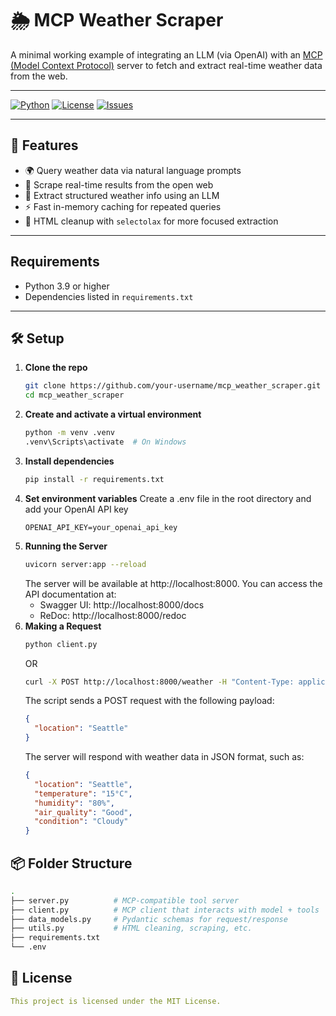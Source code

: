 # 🌦️ MCP Weather Scraper

A minimal working example of integrating an LLM (via OpenAI) with an [MCP (Model Context Protocol)](https://github.com/modelcontextprotocol) server to fetch and extract real-time weather data from the web.

---

[![Python](https://img.shields.io/badge/Python-3.10%2B-blue?logo=python)](https://www.python.org/)
[![License](https://img.shields.io/github/license/EXPESRaza/mcp_weather_scraper)](LICENSE)
[![Issues](https://img.shields.io/github/issues/EXPESRaza/mcp_weather_scraper)](https://github.com/EXPESRaza/mcp_weather_scraper/issues)

---

## 🚀 Features

- 🌍 Query weather data via natural language prompts
- 📡 Scrape real-time results from the open web
- 🧠 Extract structured weather info using an LLM
- ⚡ Fast in-memory caching for repeated queries
- 🧹 HTML cleanup with `selectolax` for more focused extraction

---

## Requirements

- Python 3.9 or higher
- Dependencies listed in `requirements.txt`

---

## 🛠️ Setup

1. **Clone the repo**
   ```bash
   git clone https://github.com/your-username/mcp_weather_scraper.git
   cd mcp_weather_scraper
   ```
2. **Create and activate a virtual environment**
   ```bash
   python -m venv .venv
   .venv\Scripts\activate  # On Windows
   ```
3. **Install dependencies**
   ```bash
   pip install -r requirements.txt
   ```
4. **Set environment variables**
   Create a .env file in the root directory and add your OpenAI API key
   ```env
   OPENAI_API_KEY=your_openai_api_key
   ```
5. **Running the Server**
   ```bash
   uvicorn server:app --reload
   ```
   The server will be available at http://localhost:8000.
   You can access the API documentation at:
   - Swagger UI: http://localhost:8000/docs
   - ReDoc: http://localhost:8000/redoc
6. **Making a Request**
   ```bash
   python client.py
   ```
   OR
   ```bash
   curl -X POST http://localhost:8000/weather -H "Content-Type: application/json" -d '{"location": "Seattle"}'
   ```
   The script sends a POST request with the following payload:
   ```json
   {
     "location": "Seattle"
   }
   ```
   The server will respond with weather data in JSON format, such as:
   ```json
   {
     "location": "Seattle",
     "temperature": "15°C",
     "humidity": "80%",
     "air_quality": "Good",
     "condition": "Cloudy"
   }
   ```

## 📦 Folder Structure
```bash
.
├── server.py          # MCP-compatible tool server
├── client.py          # MCP client that interacts with model + tools
├── data_models.py     # Pydantic schemas for request/response
├── utils.py           # HTML cleaning, scraping, etc.
├── requirements.txt
└── .env
```

## 📄 License
```yaml
This project is licensed under the MIT License.
```
